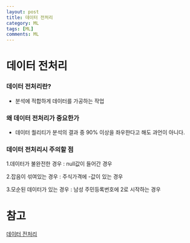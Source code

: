 ```yaml
---
layout: post
title: 데이터 전처리
category: ML
tags: [ML]
comments: ML
---
```


# 데이터 전처리

### 데이터 전처리란?

- 분석에 적합하게 데이터를 가공하는 작업

### 왜 데이터 전처리가 중요한가

- 데이터 퀄리티가 분석의 결과 중 90% 이상을 좌우한다고 해도 과언이 아니다.

### 데이터 전처리시 주의할 점

1.데이터가 불완전한 경우 : null값이 들어간 경우

2.잡음이 섞여있는 경우 : 주식가격에 -값이 있는 경우

3.모순된 데이터가 있는 경우 : 남성 주민등록번호에 2로 시작하는 경우
 

# 참고
[데이터 전처리](https://blog.naver.com/htk1019/221465443564)